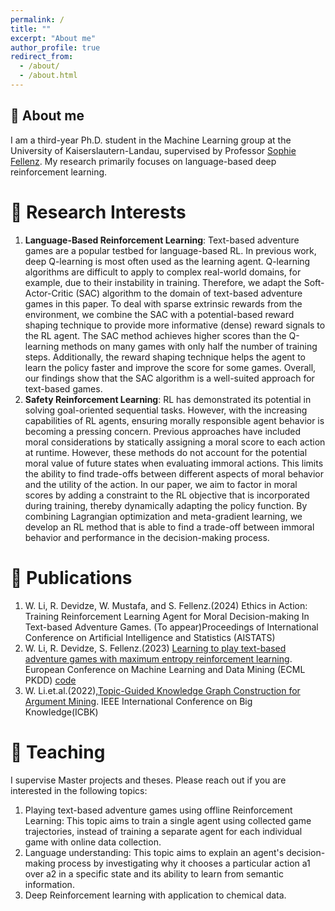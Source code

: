 ```yaml
---
permalink: /
title: ""
excerpt: "About me"
author_profile: true
redirect_from: 
  - /about/
  - /about.html
---
```

🐻 About me
------
I am a third-year Ph.D. student in the Machine Learning group at the University of Kaiserslautern-Landau, supervised by Professor [Sophie Fellenz](https://ml.informatik.uni-kl.de/people/sophie-burkhardt.php). My research primarily focuses on language-based deep reinforcement learning.

🐣 Research Interests
======
1. <strong>Language-Based Reinforcement Learning</strong>:
Text-based adventure games are a popular testbed for language-based RL. In previous work, deep Q-learning is most often used as the learning agent. Q-learning algorithms are difficult to apply to complex real-world domains, for example, due to their instability in training. Therefore, we adapt the Soft-Actor-Critic (SAC) algorithm
to the domain of text-based adventure games in this paper. To deal with sparse extrinsic rewards from the environment, we combine the SAC with a potential-based reward shaping technique to provide more informative (dense) reward signals to the RL agent. The SAC method achieves higher scores than the Q-learning methods on many games with only half the
number of training steps. Additionally, the reward shaping technique helps the agent to learn the policy faster and improve the score for some games. Overall, our findings show that the SAC algorithm is a well-suited approach for text-based games.
2. <strong>Safety Reinforcement Learning</strong>: 
RL has demonstrated its potential in solving goal-oriented sequential tasks. However, with the increasing capabilities of RL agents, ensuring morally responsible agent behavior is becoming a pressing concern. Previous approaches have included moral considerations by statically assigning a moral score to each action at runtime. However, these methods do not account for the potential moral value of future states when evaluating immoral actions. This limits the ability to find trade-offs between different aspects of moral behavior and the utility of the action. In our paper, we aim to factor in moral scores by adding a constraint to the RL objective that is incorporated during training, thereby dynamically adapting the policy function. By combining Lagrangian optimization and meta-gradient learning, we develop an RL method that is able to find a trade-off between immoral behavior and performance in the decision-making process. 


🐥 Publications
======
1. W. Li, R. Devidze, W. Mustafa, and S. Fellenz.(2024) Ethics in Action: Training Reinforcement Learning Agent for Moral Decision-making In Text-based Adventure Games. (To appear)Proceedings of International Conference on Artificial Intelligence and Statistics (AISTATS)
2. W. Li, R. Devidze, S. Fellenz.(2023) [Learning to play text-based adventure games with maximum entropy reinforcement learning](https://arxiv.org/abs/2302.10720). European Conference on Machine Learning and Data Mining (ECML PKDD)  [code](https://github.com/WeichenLi1223/Text-based-adventure-games-using-SAC)
3. W. Li.et.al.(2022),[Topic-Guided Knowledge Graph Construction for Argument Mining](https://ieeexplore.ieee.org/document/9667720). IEEE International Conference on Big Knowledge(ICBK)



📝 Teaching 
======
I supervise Master projects and theses. Please reach out if you are interested in the following topics:
1. Playing text-based adventure games using offline Reinforcement Learning: This topic aims to train a single agent using collected game trajectories, instead of training a separate agent for each individual game with online data collection.
2. Language understanding: This topic aims to explain an agent's decision-making process by investigating why it chooses a particular action a1 over a2 in a specific state and its ability to learn from semantic information.
3. Deep Reinforcement learning with application to chemical data. 

